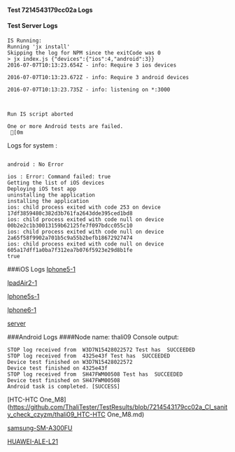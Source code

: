 #### Test 7214543179cc02a Logs

#### Test Server Logs
```
IS Running:
Running 'jx install'
Skipping the log for NPM since the exitCode was 0
> jx index.js {"devices":{"ios":4,"android":3}}
2016-07-07T10:13:23.654Z - info: Require 3 ios devices

2016-07-07T10:13:23.672Z - info: Require 3 android devices

2016-07-07T10:13:23.735Z - info: listening on *:3000


 
Run IS script aborted
 
One or more Android tests are failed.
 [0m

```


Logs for system : 
```

android : No Error

ios : Error: Command failed: true
Getting the list of iOS devices 
Deploying iOS test app 
uninstalling the application 
installing the application 
ios: child process exited with code 253 on device 17df3859480c382d3b761fa2643dde395ced1bd8 
ios: child process exited with code null on device 00b2e2c1b30013159b62125fe7f097bdcc055c10 
ios: child process exited with code null on device 2a65f58f9902a701b5c9a55b2befb18672927474 
ios: child process exited with code null on device 605a17dff1a0ba7f312ea7b076f5923e29d8b1fe 
true

```
###iOS Logs
[Iphone5-1](https://github.com/ThaliTester/TestResults/blob/7214543179cc02a_CI_sanity_check_czyzm/iOS_Iphone5-1.md)

[IpadAir2-1](https://github.com/ThaliTester/TestResults/blob/7214543179cc02a_CI_sanity_check_czyzm/iOS_IpadAir2-1.md)

[Iphone5s-1](https://github.com/ThaliTester/TestResults/blob/7214543179cc02a_CI_sanity_check_czyzm/iOS_Iphone5s-1.md)

[Iphone6-1](https://github.com/ThaliTester/TestResults/blob/7214543179cc02a_CI_sanity_check_czyzm/iOS_Iphone6-1.md)

[server](https://github.com/ThaliTester/TestResults/blob/7214543179cc02a_CI_sanity_check_czyzm/iOS_server.md)




###Android Logs
####Node name: thali09
Console output:
```
STOP log received from  W3D7N15428022572 Test has  SUCCEEDED
STOP log received from  4325e43f Test has  SUCCEEDED
Device test finished on W3D7N15428022572 
Device test finished on 4325e43f 
STOP log received from  SH47FWM00508 Test has  SUCCEEDED
Device test finished on SH47FWM00508 
Android task is completed. [SUCCESS]
```
[HTC-HTC One_M8](https://github.com/ThaliTester/TestResults/blob/7214543179cc02a_CI_sanity_check_czyzm/thali09_HTC-HTC One_M8.md)

[samsung-SM-A300FU](https://github.com/ThaliTester/TestResults/blob/7214543179cc02a_CI_sanity_check_czyzm/thali09_samsung-SM-A300FU.md)

[HUAWEI-ALE-L21](https://github.com/ThaliTester/TestResults/blob/7214543179cc02a_CI_sanity_check_czyzm/thali09_HUAWEI-ALE-L21.md)


